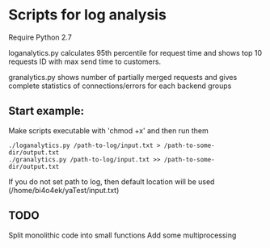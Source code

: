 # Scripts for log analysis

Require Python 2.7

loganalytics.py calculates 95th percentile for request time and shows top 10 requests ID with max send time to customers.

granalytics.py shows number of partially merged requests and gives complete statistics of connections/errors for each backend groups

## Start example:
Make scripts executable with 'chmod +x' and then run them

    ./loganalytics.py /path-to-log/input.txt > /path-to-some-dir/output.txt
    ./granalytics.py /path-to-log/input.txt >> /path-to-some-dir/output.txt

If you do not set path to log, then default location will be used (/home/bi4o4ek/yaTest/input.txt)

## TODO
Split monolithic code into small functions
Add some multiprocessing
